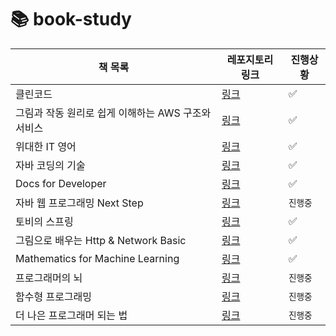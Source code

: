 # 📚 book-study

| 책 목록                                       | 레포지토리 링크                  | 진행상황    
| ------------------------------------------ | ----------------------------- | ----------- |
| 클린코드                                     | [링크](https://github.com/star-books-coffee/clean-code) | ✅ |
| 그림과 작동 원리로 쉽게 이해하는 AWS 구조와 서비스 | [링크](https://github.com/star-books-coffee/aws-structure-and-services) | ✅ |
| 위대한 IT 영어                                | [링크](https://github.com/star-books-coffee/great-IT-english)| ✅ |
| 자바 코딩의 기술                               | [링크](https://github.com/star-books-coffee/java-coding-techniques) | ✅ |  
| Docs for Developer | [링크](https://github.com/star-books-coffee/docs-for-developer) | ✅ |
| 자바 웹 프로그래밍 Next Step | [링크](https://github.com/yel-m/next-step) | `진행중` |
| 토비의 스프링 | [링크](https://github.com/star-books-coffee/tobys-spring) | ✅ |
| 그림으로 배우는 Http & Network Basic | [링크](https://github.com/star-books-coffee/http-network-basic) | ✅ |
| Mathematics for Machine Learning | [링크](https://github.com/star-books-coffee/MML) | ✅ |
| 프로그래머의 뇌 | [링크](https://github.com/star-books-study/the-programmers-brain) | `진행중` |
| 함수형 프로그래밍 | [링크](https://github.com/star-books-study/functional-approach-to-java) | `진행중` |
| 더 나은 프로그래머 되는 법 | [링크](https://github.com/star-books-study/becoming-a-better-programmer) | `진행중` |

